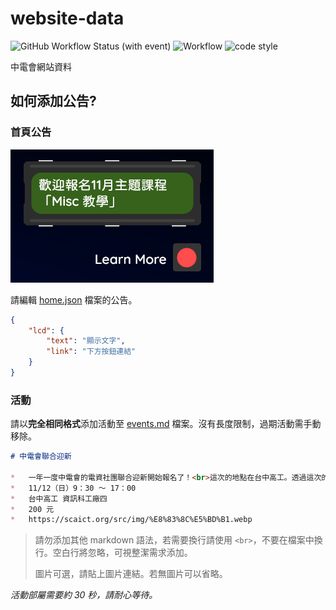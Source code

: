 <!-- @format -->

# website-data

![GitHub Workflow Status (with event)](https://img.shields.io/github/actions/workflow/status/SCAICT/website-data/.github%2Fworkflows%2Fevents.yml?label=公告部屬&style=flat-square) ![Workflow](https://img.shields.io/github/deployments/SCAICT/Website/production?label=前端部屬&style=flat-square) ![code style](https://img.shields.io/badge/code_style-prettier-ff69b4.svg?style=flat-square&label=格式化風格)

中電會網站資料

## 如何添加公告?

### 首頁公告

![](img/home%20boolean.png)

請編輯 [home.json](home.json) 檔案的公告。

```json
{
    "lcd": {
        "text": "顯示文字",
        "link": "下方按鈕連結"
    }
}
```

### 活動

請以**完全相同格式**添加活動至 [events.md](events.md) 檔案。沒有長度限制，過期活動需手動移除。

```markdown
# 中電會聯合迎新

*   一年一度中電會的電資社團聯合迎新開始報名了！<br>這次的地點在台中高工。透過這次的聯合迎新，各位可以多多認識其他社團和結交各大電神喔！另外，這次活動包含 Python 基礎和爬蟲，也是個學習 Python 的好機會，快點來報名吧！
*   11/12（日）9：30 ～ 17：00
*   台中高工 資訊科工廠四
*   200 元
*   https://scaict.org/src/img/%E8%83%8C%E5%BD%B1.webp
```

> 請勿添加其他 markdown 語法，若需要換行請使用 `<br>`，不要在檔案中換行。空白行將忽略，可視整潔需求添加。
>
> 圖片可選，請貼上圖片連結。若無圖片可以省略。

*活動部屬需要約 30 秒，請耐心等待。*
